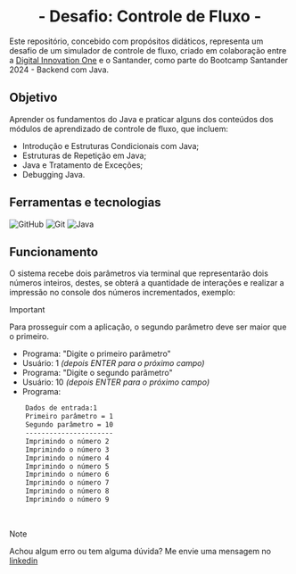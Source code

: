 <div align="center">
  <h1>- Desafio: Controle de Fluxo -</h1>
</div>

Este repositório, concebido com propósitos didáticos, representa um desafio de um simulador de controle de fluxo, criado em colaboração entre a [Digital Innovation One](https://www.dio.me/) e o Santander, como parte do Bootcamp Santander 2024 - Backend com Java.

## Objetivo

Aprender os fundamentos do Java e praticar alguns dos conteúdos dos módulos de aprendizado de controle de fluxo, que incluem:

- Introdução e Estruturas Condicionais com Java;
- Estruturas de Repetição em Java;
- Java e Tratamento de Exceções;
- Debugging Java.

## Ferramentas e tecnologias
![GitHub](https://img.shields.io/badge/GitHub-000?style=for-the-badge&logo=github&logoColor=30A3DC)
![Git](https://img.shields.io/badge/Git-000?style=for-the-badge&logo=git&logoColor=E94D5F)
![Java](https://img.shields.io/badge/Java-000?style=for-the-badge&logo=openjdk&logoColor=ED8B00) 

## Funcionamento
O sistema recebe dois parâmetros via terminal que representarão dois números inteiros, destes, se obterá a quantidade de interações e realizar a impressão no console dos números incrementados, exemplo:

> [!IMPORTANT]   
> Para prosseguir com a aplicação, o segundo parâmetro deve ser maior que o primeiro.

* Programa: "Digite o primeiro parâmetro"
* Usuário: 1 *(depois ENTER para o próximo campo)* 
* Programa: "Digite o segundo parâmetro"
* Usuário: 10 *(depois ENTER para o próximo campo)* 
* Programa: 
```bash
    Dados de entrada:1
    Primeiro parâmetro = 1
    Segundo parâmetro = 10
    ----------------------
    Imprimindo o número 2
    Imprimindo o número 3
    Imprimindo o número 4
    Imprimindo o número 5
    Imprimindo o número 6
    Imprimindo o número 7
    Imprimindo o número 8
    Imprimindo o número 9
```
</br>

> [!NOTE]   
> Achou algum erro ou tem alguma dúvida? Me envie uma mensagem no [linkedin](https://www.linkedin.com/in/veronica-vilas/)
